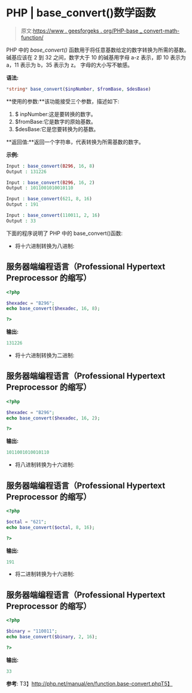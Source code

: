 # PHP | base_convert()数学函数

> 原文:[https://www . geesforgeks . org/PHP-base _ convert-math-function/](https://www.geeksforgeeks.org/php-base_convert-math-function/)

PHP 中的 *base_convert()* 函数用于将任意基数给定的数字转换为所需的基数。
碱基应该在 2 到 32 之间，数字大于 10 的碱基用字母 a-z 表示，即 10 表示为 a，11 表示为 b，35 表示为 z。
字母的大小写不敏感。

**语法:**

```php
*string* base_convert($inpNumber, $fromBase, $desBase)

```

**使用的参数:**该功能接受三个参数，描述如下:

1.  $ inpNumber:这是要转换的数字。
2.  $fromBase:它是数字的原始基数。
3.  $desBase:它是您要转换为的基数。

**返回值:**返回一个字符串，代表转换为所需基数的数字。

**示例:**

```php
Input : base_convert(B296, 16, 8)
Output : 131226

Input : base_convert(B296, 16, 2)
Output : 1011001010010110

Input : base_convert(621, 8, 16)
Output : 191

Input : base_convert(110011, 2, 16)
Output : 33

```

下面的程序说明了 PHP 中的 base_convert()函数:

*   将十六进制转换为八进制:

## 服务器端编程语言（Professional Hypertext Preprocessor 的缩写）

```php
<?php

$hexadec = "B296";
echo base_convert($hexadec, 16, 8);

?>     
```

**输出:**

```php
131226

```

*   将十六进制转换为二进制:

## 服务器端编程语言（Professional Hypertext Preprocessor 的缩写）

```php
<?php

$hexadec = "B296";
echo base_convert($hexadec, 16, 2);

?>     
```

**输出:**

```php
1011001010010110

```

*   将八进制转换为十六进制:

## 服务器端编程语言（Professional Hypertext Preprocessor 的缩写）

```php
<?php

$octal = "621";
echo base_convert($octal, 8, 16);

?>  
```

**输出:**

```php
191

```

*   将二进制转换为十六进制:

## 服务器端编程语言（Professional Hypertext Preprocessor 的缩写）

```php
<?php

$binary = "110011";
echo base_convert($binary, 2, 16);

?>

```

**输出:**

```php
33

```

**参考**:
T3】http://php.net/manual/en/function.base-convert.phpT5】